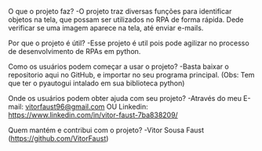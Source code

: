 O que o projeto faz?
 -O projeto traz diversas funções para identificar objetos na tela, que possam ser utilizados no RPA de forma rápida.
  Dede verificar se uma imagem aparece na tela, até enviar e-mails.

Por que o projeto é útil?
 -Esse projeto é util pois pode agilizar no processo de desenvolvimento de RPAs em python.

Como os usuários podem começar a usar o projeto?
 -Basta baixar o repositorio aqui no GitHub, e importar no seu programa principal.
  (Obs: Tem que ter o pyautogui intalado em sua biblioteca python)

Onde os usuários podem obter ajuda com seu projeto?
 -Através do meu E-mail: vitorfaust96@gmail.com
  OU Linkedin: https://www.linkedin.com/in/vitor-faust-7ba838209/

Quem mantém e contribui com o projeto?
 -Vitor Sousa Faust (https://github.com/VitorFaust)
